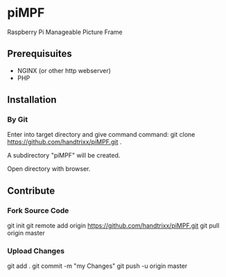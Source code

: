 # piMPF
Raspberry Pi Manageable Picture Frame

## Prerequisuites
- NGINX (or other http webserver)
- PHP

## Installation
### By Git
Enter into target directory and give command command:
git clone https://github.com/handtrixx/piMPF.git .

A subdirectory "piMPF" will be created.

Open directory with browser.

## Contribute
### Fork Source Code
git init
git remote add origin https://github.com/handtrixx/piMPF.git
git pull origin master
### Upload Changes
git add .
git commit -m "my Changes"
git push -u origin master